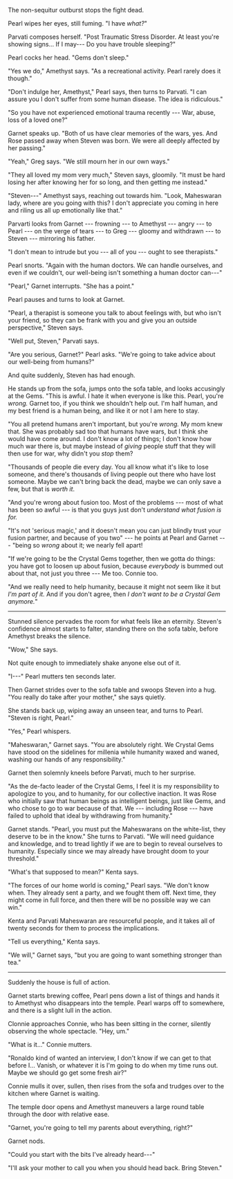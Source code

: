 The non-sequitur outburst stops the fight dead.

Pearl wipes her eyes, still fuming. "I have *what?*"

Parvati composes herself. "Post Traumatic Stress Disorder.
At least you're showing signs... If I may--- Do you have trouble
sleeping?"

Pearl cocks her head. "Gems don't sleep."

"Yes we do," Amethyst says. "As a recreational activity. Pearl rarely
does it though."

"Don't indulge her, Amethyst," Pearl says, then turns to Parvati. "I can
assure you I don't suffer from some human disease. The idea is ridiculous."

"So you have not experienced emotional trauma recently --- War, abuse, loss of
a loved one?"

Garnet speaks up. "Both of us have clear memories of the wars, yes. And Rose 
passed away when Steven was born. We were all deeply affected by her passing."

"Yeah," Greg says. "We still mourn her in our own ways."

"They all loved my mom very much," Steven says, gloomily. "It must be hard losing her
after knowing her for so long, and then getting me instead."

"Steven---" Amethyst says, reaching out towards him. "Look, Maheswaran lady,
where are you going with this?  I don't appreciate you coming in here and
riling us all up emotionally like that."

Parvarti looks from Garnet --- frowning --- to Amethyst --- angry --- to Pearl --- on the
verge of tears --- to Greg --- gloomy and withdrawn --- to Steven --- mirroring his father.

"I don't mean to intrude but you --- all of you --- ought to see therapists."

Pearl snorts. "Again with the human doctors. We can handle ourselves, and even
if we couldn't, our well-being isn't something a human doctor can---"

"Pearl," Garnet interrupts. "She has a point."

Pearl pauses and turns to look at Garnet.

"Pearl, a therapist is someone you talk to about feelings with, but who isn't
your friend, so they can be frank with you and give you an outside perspective," Steven says.

"Well put, Steven," Parvati says.

"Are you serious, Garnet?" Pearl asks. "We're going to take advice about our well-being from
humans?"

And quite suddenly, Steven has had enough.

He stands up from the sofa, jumps onto the sofa table, and looks accusingly at the
Gems. "This is awful. I hate it when
everyone is like this. Pearl, you're *wrong.* Garnet too, if you think we shouldn't help
out. I'm half human, and my best friend is a human being, and like it or not I am here to stay.

"You all pretend humans aren't important, but you're *wrong.* My mom knew that. She was probably
sad too that humans have wars, but I think she would have come around. I don't know a lot
of things; I don't know how much war there is, but maybe instead of *giving* people stuff
that they will then use for war, why didn't you *stop* them?

"Thousands of people die every day. You all know what it's like to lose someone, and there's
thousands of living people out there who have lost someone. Maybe we can't bring back the dead,
maybe we can only save a few, but that is *worth it*.

"And you're wrong about fusion too. Most of the problems --- most of what
has been so awful --- is that you guys just don't *understand what fusion is for.*

"It's not 'serious magic,' and it doesn't mean you can just blindly trust your fusion partner,
and because of you two" --- he points at Pearl and Garnet --- "being so *wrong* about it; we nearly fell apart!

"If we're going to be the Crystal Gems together, then we gotta do things: you have got
to loosen up about fusion, because *everybody* is bummed out about that, not just you three
--- Me too. Connie too.

"And we really need to help humanity, because it might not seem like it but *I'm part of it.* And if you don't agree,
then *I don't want to be a Crystal Gem anymore.*"

----

Stunned silence pervades the room for what feels like an eternity. Steven's confidence
almost starts to falter, standing there on the sofa table, before Amethyst breaks the silence.

"Wow," She says.

Not quite enough to immediately shake anyone else out of it.

"I---" Pearl mutters ten seconds later.

Then Garnet strides over to the sofa table and swoops Steven into a hug. "You really do take after your
mother," she says quietly.

She stands back up, wiping away an unseen tear, and turns to Pearl. "Steven is right, Pearl."

"Yes," Pearl whispers.

"Maheswaran," Garnet says. "You are absolutely right. We Crystal Gems have stood on the sidelines for
millenia while humanity waxed and waned, washing our hands of any responsibility."

Garnet then solemnly kneels before Parvati, much to her surprise.

"As the de-facto leader of the Crystal Gems, I feel it is my responsibility to apologize to you, and
to humanity, for our collective inaction. It was Rose who initially saw that human beings as intelligent
beings, just like Gems, and who chose to go to war because of that. We --- including Rose --- have
failed to uphold that ideal by withdrawing from humanity."

Garnet stands. "Pearl, you must put the Maheswarans on the white-list, they deserve to be in the know."
She turns to Parvati. "We will need guidance and knowledge, and to tread lightly if we are to begin to
reveal ourselves to humanity. Especially since we may already have brought doom to your threshold."

"What's that supposed to mean?" Kenta says.

"The forces of our home world is coming," Pearl says. "We don't know when. They already sent a party, and we
fought them off. Next time, they might come in full force, and then there will be no possible way
we can win."

Kenta and Parvati Maheswaran are resourceful people, and it takes all of twenty seconds for them
to process the implications.

"Tell us everything," Kenta says.

"We will," Garnet says, "but you are going to want something stronger than tea."

----

Suddenly the house is full of action.

Garnet starts brewing coffee, Pearl pens down a list of things and hands it to Amethyst
who disappears into the temple. Pearl warps off to somewhere, and there is a slight lull
in the action.

Clonnie approaches Connie, who has been sitting in the corner, silently observing the
whole spectacle. "Hey, um."

"What is it..." Connie mutters.

"Ronaldo kind of wanted an interview, I don't know if we can get to that before I... Vanish,
or whatever it is I'm going to do when my time runs out. Maybe we should go get some fresh air?"

Connie mulls it over, sullen, then rises from the sofa and trudges over to the kitchen where Garnet
is waiting.

The temple door opens and Amethyst maneuvers a large round table through the door with relative ease.

"Garnet, you're going to tell my parents about everything, right?"

Garnet nods.

"Could you start with the bits I've already heard---"

"I'll ask your mother to call you when you should head back. Bring Steven."
